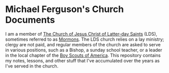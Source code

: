# Michael Ferguson's Church Documents

I am a member of [The Church of Jesus Christ of Latter-day Saints][1]
(LDS), sometimes referred to as [Mormons][2]. The LDS church relies on
a lay ministry; clergy are not paid, and regular members of the church are
asked to serve in various positions, such as a Bishop, a sunday school
teacher, or a leader in the local chapter of the [Boy Scouts of
America][3]. This repository contains my notes, lessons, and other stuff
that I've accumulated over the years as I've served in the church.


[1]: https://www.lds.org
[2]: https://www.mormon.org
[3]: http://www.scouting.org
